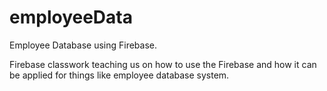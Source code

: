 # employeeData
Employee Database using Firebase.

Firebase classwork teaching us on how to use the Firebase and how it can be applied for things like employee database system. 


